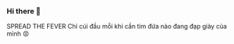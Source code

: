 ### Hi there 👋

<!--
**huytrinh76/huytrinh76** is a ✨ _special_ ✨ repository because its `README.md` (this file) appears on your GitHub profile.

Here are some ideas to get you started:

- 🔭 I’m currently working on ...
- 🌱 I’m currently learning ...
- 👯 I’m looking to collaborate on ...
- 🤔 I’m looking for help with ...
- 💬 Ask me about ...
- 📫 How to reach me: ...
- 😄 Pronouns: ...
- ⚡ Fun fact: ...
-->

SPREAD THE FEVER
Chỉ cúi đầu mỗi khi cần tìm đứa nào đang đạp giày của mình 😡
